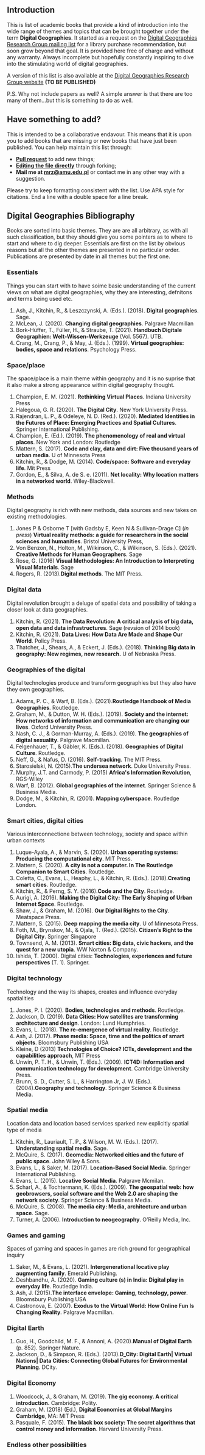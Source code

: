 ## Introduction

This is list of academic books that provide a kind of introduction into the wide range of themes and topics that can be brought together under the term **Digital Geographies**. It started as a request on the [Digital Geographies Research Group mailing list](https://www.jiscmail.ac.uk/cgi-bin/webadmin?A0=DIGITALGEOGRGS) for a library purchase recommendation, but soon grow beyond that goal. It is provided here free of charge and without any warranty. Always incomplete but hopefully constantly inspiring to dive into the stimulating world of digital geographies.  

A version of this list is also available at the [Digital Geographies Research Group website](https://digitalgeographiesrg.org/) **(TO BE PUBLISHED)**

P.S. Why not include papers as well? A simple answer is that there are too many of them...but this is something to do as well. 

## Have something to add?

This is intended to be a collaborative endavour. This means that it is upon you to add books that are missing or new books that have just been published. 
You can help maintain this list through:
- [**Pull request**](https://github.com/mrzeszewski/DigitalGeographiesBooks/pulls) to add new things;
- [**Editing the file directly**](https://github.com/mrzeszewski/DigitalGeographiesBooks/edit/main/README.md) through forking;
- **Mail me at mrz@amu.edu.pl** or contact me in any other way with a suggestion.

Please try to keep formatting consistent with the list. Use APA style for citations. 
End a line with a double space for a line break.


## Digital Geographies Bibliography

Books are sorted into basic themes. They are are all arbitrary, as with all such classification, but they should give you some pointers as to where to start and where to dig deeper. Essentials are first on the list by obvious reasons but all the other themes are presented in no particular order. Publications are presented by date in all themes but the first one. 

### Essentials
Things you can start with to have soime basic understanding of the current views on what are digital geographies, why they are interesting, defnitons and terms being used etc. 

1. Ash, J., Kitchin, R., & Leszczynski, A. (Eds.). (2018). **Digital geographies**. Sage.
2. McLean, J. (2020). **Changing digital geographies**. Palgrave Macmillan
3. Bork-Hüffer, T., Füller, H., & Straube, T. (2021). **Handbuch Digitale Geographien: Welt-Wissen-Werkzeuge** (Vol. 5567). UTB.
4. Crang, M., Crang, P., & May, J. (Eds.). (1999). **Virtual geographies: bodies, space and relations**. Psychology Press.

### Space/place
The space/place is a main theme within geography and it is no suprise that it also make a strong appearance within digital geography thought.

1. Champion, E. M. (2021). **Rethinking Virtual Places**. Indiana University Press
2. Halegoua, G. R. (2020). **The Digital City**. New York University Press. 
3. Rajendran, L. P., & Odeleye, N. D. (Red.). (2020). **Mediated Identities in the Futures of Place: Emerging Practices and Spatial Cultures**. Springer International Publishing.
4. Champion, E. (Ed.). (2019). **The phenomenology of real and virtual places**. New York and London: Routledge
5. Mattern, S. (2017). **Code and clay, data and dirt: Five thousand years of urban media**. U of Minnesota Press
6. Kitchin, R., & Dodge, M. (2014). **Code/space: Software and everyday life**. Mit Press
7. Gordon, E., & Silva, A. de S. e. (2011). **Net locality: Why location matters in a networked world**. Wiley-Blackwell.


### Methods
Digital geography is rich with new methods, data sources and new takes on existing methodologies.

1. Jones P & Osborne T [with Gadsby E, Keen N & Sullivan-Drage C] (_in press_) **Virtual reality methods: a guide for researchers in the social sciences and humanities**.  Bristol University Press,
2. Von Benzon, N., Holton, M., Wilkinson, C., & Wilkinson, S. (Eds.). (2021). **Creative Methods for Human Geographers**. Sage
3. Rose, G. (2016) **Visual Methodologies: An Introduction to Interpreting Visual Materials**. Sage
4. Rogers, R. (2013).**Digital methods**. The MIT Press.


### Digital data
Digital revolution brought a deluge of spatial data and possibility of taking a closer look at data geographies. 

1. Kitchin, R. (2021). **The Data Revolution: A critical analysis of big data, open data and data infrastructures**. Sage (revsion of 2014 book)
2. Kitchin, R. (2021). **Data Lives: How Data Are Made and Shape Our World**. Policy Press.
3. Thatcher, J., Shears, A., & Eckert, J. (Eds.). (2018). **Thinking Big data in geography: New regimes, new research.** U of Nebraska Press.

### Geographies of the digital
Digital technologies produce and transform geographies but they also have they own geographies.

1. Adams, P. C., & Warf, B. (Eds.). (2021).**Routledge Handbook of Media Geographies**. Routledge.
2. Graham, M., & Dutton, W. H. (Eds.). (2019). **Society and the internet: How networks of information and communication are changing our lives**. Oxford University Press.
3. Nash, C. J., & Gorman-Murray, A. (Eds.). (2019). **The geographies of digital sexuality**. Palgrave Macmillan.
4. Felgenhauer, T., & Gäbler, K. (Eds.). (2018). **Geographies of Digital Culture**. Routledge. 
5. Neff, G., & Nafus, D. (2016). **Self-tracking**. The MIT Press.
6. Starosielski, N. (2015).**The undersea network**. Duke University Press.
7. Murphy, J.T. and Carmody, P. (2015) **Africa's Information Revolution**, RGS-Wiley
8. Warf, B. (2012). **Global geographies of the internet**. Springer Science & Business Media.
9. Dodge, M., & Kitchin, R. (2001). **Mapping cyberspace**. Routledge London.




### Smart cities, digital cities
Various interconnectione between technology, society and space within urban contexts

1. Luque-Ayala, A., & Marvin, S. (2020). **Urban operating systems: Producing the computational city**. MIT Press.
2. Mattern, S. (2020). **A city is not a computer. In The Routledge Companion to Smart Cities**. Routledge.
3. Coletta, C., Evans, L., Heaphy, L., & Kitchin, R. (Eds.). (2018).**Creating smart cities**. Routledge.
4. Kitchin, R., & Perng, S. Y. (2016).**Code and the City**. Routledge.
5. Aurigi, A. (2016). **Making the Digital City: The Early Shaping of Urban Internet Space**. Routledge. 
6. Shaw, J., & Graham, M. (2016). **Our Digital Rights to the City**. Meatspace Press.
7. Mattern, S. (2015). **Deep mapping the media city**. U of Minnesota Press.
8. Foth, M., Brynskov, M., & Ojala, T. (Red.). (2015). **Citizen’s Right to the Digital City**. Springer Singapore
9. Townsend, A. M. (2013). **Smart cities: Big data, civic hackers, and the quest for a new utopia**. WW Norton & Company.
10. Ishida, T. (2000). Digital cities: **Technologies, experiences and future perspectives** (T. 1). Springer.


### Digital technology
Technology and the way its shapes, creates and influence everyday spatialities

1. Jones, P. I. (2020). **Bodies, technologies and methods**. Routledge.
2. Jackson, D. (2019). **Data Cities: How satellites are transforming architecture and design**. London: Lund Humphries.
3. Evans, L. (2018). **The re-emergence of virtual reality**. Routledge.
4. Ash, J. (2017). **Phase media: Space, time and the politics of smart objects**. Bloomsbury Publishing USA
5. Kleine, D (2013) **Technologies of Choice? ICTs, development and the capabilities approach**, MIT Press
6. Unwin, P. T. H., & Unwin, T. (Eds.). (2009). **ICT4D: Information and communication technology for development**. Cambridge University Press.
7. Brunn, S. D., Cutter, S. L., & Harrington Jr, J. W. (Eds.). (2004).**Geography and technology**. Springer Science & Business Media.

### Spatial media
Location data and location based services sparked new explicitly spatial type of media

1. Kitchin, R., Lauriault, T. P., & Wilson, M. W. (Eds.). (2017). **Understanding spatial media**. Sage.
2. McQuire, S. (2017). **Geomedia: Networked cities and the future of public space**. John Wiley & Sons.
3. Evans, L., & Saker, M. (2017). **Location-Based Social Media**. Springer International Publishing.
4. Evans, L. (2015). **Locative Social Media**. Palgrave Mcmilan.
5. Scharl, A., & Tochtermann, K. (Eds.). (2009). **The geospatial web: how geobrowsers, social software and the Web 2.0 are shaping the network society**. Springer Science & Business Media.
6. McQuire, S. (2008). **The media city: Media, architecture and urban space**. Sage.
7. Turner, A. (2006). **Introduction to neogeography**. O’Reilly Media, Inc.


### Games and gaming
Spaces of gaming and spaces in games are rich ground for geographical inquiry

1. Saker, M., & Evans, L. (2021). **Intergenerational locative play augmenting family**. Emerald Publishing.
2. Deshbandhu, A. (2020). **Gaming culture (s) in India: Digital play in everyday life**. Routledge India.
3. Ash, J. (2015).**The interface envelope: Gaming, technology, power**. Bloomsbury Publishing USA
4. Castronova, E. (2007). **Exodus to the Virtual World: How Online Fun Is Changing Reality**. Palgrave Macmillan.



### Digital Earth

1. Guo, H., Goodchild, M. F., & Annoni, A. (2020).**Manual of Digital Earth** (p. 852). Springer Nature.
2. Jackson, D., & Simpson, R. (Eds.). (2013).**D_City: Digital Earth| Virtual Nations| Data Cities: Connecting Global Futures for Environmental Planning**. DCity.

### Digital Economy

1. Woodcock, J., & Graham, M. (2019). **The gig economy. A critical introduction.** Cambridge: Polity.
2. Graham, M. (2018) (Ed.), **Digital Economies at Global Margins Cambridge**, MA: MIT Press
3. Pasquale, F. (2015). **The black box society: The secret algorithms that control money and information**. Harvard University Press.

### Endless other possibilities

